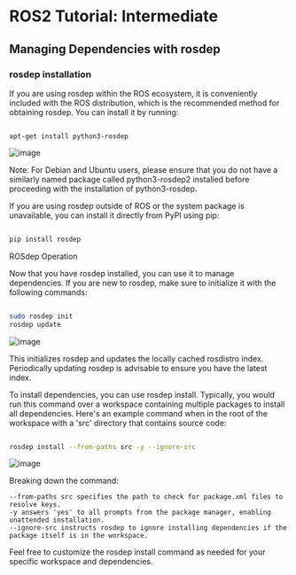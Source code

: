 # ROS2 Tutorial: Intermediate
## Managing Dependencies with rosdep
### rosdep installation
If you are using rosdep within the ROS ecosystem, it is conveniently included with the ROS distribution, which is the recommended method for obtaining rosdep. You can install it by running:

```

apt-get install python3-rosdep
```
![image](https://github.com/ImAli0/ROS_Smart_Mobility_Course_activities/assets/113502495/b8f55a7e-ba99-428b-a0a9-621fb5f30c20)

Note: For Debian and Ubuntu users, please ensure that you do not have a similarly named package called python3-rosdep2 installed before proceeding with the installation of python3-rosdep.

If you are using rosdep outside of ROS or the system package is unavailable, you can install it directly from PyPI using pip:

```bash

pip install rosdep
```

ROSdep Operation

Now that you have rosdep installed, you can use it to manage dependencies. If you are new to rosdep, make sure to initialize it with the following commands:

```bash

sudo rosdep init
rosdep update
```
![image](https://github.com/ImAli0/ROS_Smart_Mobility_Course_activities/assets/113502495/642bc5c3-aaf8-415e-b57d-7f73c35e2250)

This initializes rosdep and updates the locally cached rosdistro index. Periodically updating rosdep is advisable to ensure you have the latest index.

To install dependencies, you can use rosdep install. Typically, you would run this command over a workspace containing multiple packages to install all dependencies. Here's an example command when in the root of the workspace with a 'src' directory that contains source code:

```bash

rosdep install --from-paths src -y --ignore-src
```
![image](https://github.com/ImAli0/ROS_Smart_Mobility_Course_activities/assets/113502495/e4839ed9-ef0c-4e1c-94d8-ddad2bf9a333)

Breaking down the command:

    --from-paths src specifies the path to check for package.xml files to resolve keys.
    -y answers 'yes' to all prompts from the package manager, enabling unattended installation.
    --ignore-src instructs rosdep to ignore installing dependencies if the package itself is in the workspace.

Feel free to customize the rosdep install command as needed for your specific workspace and dependencies.
